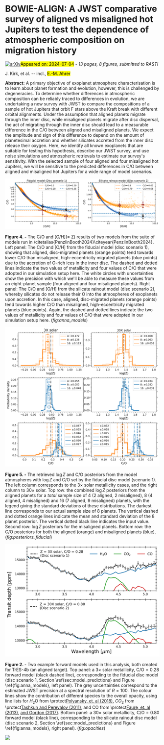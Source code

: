 <div class="macros" style="visibility:hidden;">
$\newcommand{\ensuremath}{}$
$\newcommand{\xspace}{}$
$\newcommand{\object}[1]{\texttt{#1}}$
$\newcommand{\farcs}{{.}''}$
$\newcommand{\farcm}{{.}'}$
$\newcommand{\arcsec}{''}$
$\newcommand{\arcmin}{'}$
$\newcommand{\ion}[2]{#1#2}$
$\newcommand{\textsc}[1]{\textrm{#1}}$
$\newcommand{\hl}[1]{\textrm{#1}}$
$\newcommand{\footnote}[1]{}$
$\newcommand{\Rsun}{R_{\odot}}$
$\newcommand{\Rjup}{R_{\mathrm{J}}}$
$\newcommand{\Mjup}{M_{\mathrm{J}}}$
$\newcommand{\Rp}{R_{\mathrm{P}}}$
$\newcommand{\Mp}{M_{\mathrm{P}}}$
$\newcommand{\Rs}{R_{\mathrm{*}}}$
$\newcommand{\Ms}{R_{\mathrm{*}}}$
$\newcommand{\Teq}{T_{\mathrm{eq}}}$
$\newcommand{◦ee}{^{\circ}}$
$\newcommand{\obliquity}{|\lambda|}$</div>



<div id="title">

# BOWIE-ALIGN: A JWST comparative survey of aligned vs misaligned hot Jupiters to test the dependence of atmospheric composition on migration history

</div>
<div id="comments">

[![arXiv](https://img.shields.io/badge/arXiv-2407.03198-b31b1b.svg)](https://arxiv.org/abs/2407.03198)<mark>Appeared on: 2024-07-04</mark> -  _13 pages, 8 figures, submitted to RASTI_

</div>
<div id="authors">

J. Kirk, et al. -- incl., <mark>E.-M. Ahrer</mark>

</div>
<div id="abstract">

**Abstract:** A primary objective of exoplanet atmosphere characterisation is to learn about planet formation and evolution, however, this is challenged by degeneracies. To determine whether differences in atmospheric composition can be reliably traced to differences in evolution, we are undertaking a new survey with JWST to compare the compositions of a sample of hot Jupiters that orbit F stars above the Kraft break with different orbital alignments. Under the assumption that aligned planets migrate through the inner disc, while misaligned planets migrate after disc dispersal, the act of migrating through the inner disc should lead to a measurable difference in the C/O between aligned and misaligned planets. We expect the amplitude and sign of this difference to depend on the amount of planetesimal accretion and whether silicates accreted from the inner disc release their oxygen. Here, we identify all known exoplanets that are suitable for testing this hypothesis, describe our JWST survey, and use noise simulations and atmospheric retrievals to estimate our survey's sensitivity. With the selected sample of four aligned and four misaligned hot Jupiters, we will be sensitive to the predicted differences in C/O between aligned and misaligned hot Jupiters for a wide range of model scenarios.

</div>

<div id="div_fig1">

<img src="tmp_2407.03198/./figures/Anna_models_with_measurement_uncertainties.png" alt="Fig4" width="100%"/>

**Figure 4. -** The C/O and [O/H](= Z) results of two models from the suite of models run in \citetalias{PenzlinBooth2024}\citeyear{PenzlinBooth2024}. Left panel: The C/O and [O/H] from the fiducial model (disc scenario 1), showing that aligned, disc-migrated planets (orange points) tend towards lower C/O than misaligned, high-eccentricity migrated planets (blue points) due to the accretion of O-rich ices in the inner disc. The dashed and dotted lines indicate the two values of metallicity and four values of C/O that were adopted in our simulation setup here. The white circles with uncertainties show the precision with which we'll be able to measure these values from an eight-planet sample (four aligned and four misaligned planets). Right panel: The C/O and [O/H] from the silicate rainout model (disc scenario 2), whereby silicates do not release their O into the atmospheres of exoplanets upon accretion. In this case, aligned, disc-migrated planets (orange points) tend towards higher C/O than misaligned, high-eccentricity migrated planets (blue points). Again, the dashed and dotted lines indicate the two values of metallicity and four values of C/O that were adopted in our simulation setup here. (*fig:anna_models*)

</div>
<div id="div_fig2">

<img src="tmp_2407.03198/./figures/posteriors_fiducial_extra_fit_params.png" alt="Fig5" width="100%"/>

**Figure 5. -** The retrieved $\log Z$ and C/O posteriors from the model atmospheres with $\log Z$ and C/O set by the fiducial disc model (scenario 1). The left column corresponds to the $3\times$ solar metallicity cases, and the right column to $30\times$ solar. Top row: the combined $\log Z$ posteriors from the aligned planets for a *total* sample size of 4 (2 aligned, 2 misaligned), 8 (4 aligned, 4 misaligned) and 16 (7 aligned, 9 misaligned) planets, with the legend giving the standard deviations of these distributions. The darkest line corresponds to our actual sample size of 8 planets. The vertical dashed and dotted orange lines indicate the mean and standard deviation of the 8 planet posterior. The vertical dotted black line indicates the input value. Second row: $\log Z$ posteriors for the misaligned planets. Bottom row: the C/O posteriors for both the aligned (orange) and misaligned planets (blue). (*fig:posteriors_fiducial*)

</div>
<div id="div_fig3">

<img src="tmp_2407.03198/./figures/opacity_contributions_TrES-4b.png" alt="Fig2" width="100%"/>

**Figure 2. -** Two example forward models used in this analysis, both created for TrES-4b (an aligned target). Top panel: a $3\times$ solar metallicity, $\mathrm{C/O} = 0.28$ forward model (black dashed line), corresponding to the fiducial disc model (disc scenario 1, Section \ref{sec:model_predictions} and Figure \ref{fig:anna_models}, left panel). The grey uncertainties correspond to the estimated JWST precision at a spectral resolution of $R=100$. The colour lines show the contribution of different species to the overall opacity, using line lists for $H_2$O from \protect[Polyansky, et. al (2018)](https://ui.adsabs.harvard.edu/abs/2018MNRAS.480.2597P), $CO_2$ from \protect[Tashkun and Perevalov (2011)](https://ui.adsabs.harvard.edu/abs/2011JQSRT.112.1403T), and CO from \protect[Faure, et. al (2013)](https://ui.adsabs.harvard.edu/abs/2013JQSRT.116...79F), [ and Gordon (2017)](https://ui.adsabs.harvard.edu/abs/2017JQSRT.203....3G). Bottom panel: a $30\times$ solar metallicity, $\mathrm{C/O} = 0.80$ forward model (black line), corresponding to the silicate rainout disc model (disc scenario 2, Section \ref{sec:model_predictions} and Figure \ref{fig:anna_models}, right panel). (*fig:opacities*)

</div><div id="qrcode"><img src=https://api.qrserver.com/v1/create-qr-code/?size=100x100&data="https://arxiv.org/abs/2407.03198"></div>
